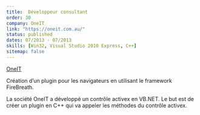 ```yaml
---
title:  Développeur consultant
order: 30
company: OneIT
link: "https://oneit.com.au/"
status: published
dates: 07/2013 - 07/2013
skills: [Win32, Visual Studio 2010 Express, C++]
sitemap: false
---
```


[OneIT](https://oneit.com.au/)

Création d’un plugin pour les navigateurs en utilisant le framework FireBreath.

La société OneIT a développé un contrôle activex en VB.NET.
Le but est de créer un plugin en C++ qui va appeler les méthodes du contrôle activex.